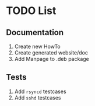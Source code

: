 TODO List
=======================================

Documentation
---------------------------------------

1. Create new HowTo
2. Create generated website/doc
3. Add Manpage to .deb package

Tests
---------------------------------------

1. Add `rsyncd` testcases
2. Add `sshd` testcases